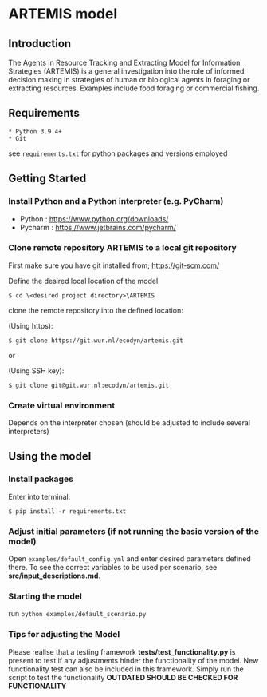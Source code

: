 # ARTEMIS model

## Introduction
The Agents in Resource Tracking and Extracting Model for Information Strategies (ARTEMIS) 
is a general investigation into the role of informed decision making 
in strategies of human or biological agents in foraging or extracting resources. 
Examples include food foraging or commercial fishing.

## Requirements
	* Python 3.9.4+
	* Git

see `requirements.txt` for python packages and versions employed


## Getting Started

### Install Python and a Python interpreter (e.g. PyCharm)
* Python : https://www.python.org/downloads/
* Pycharm : https://www.jetbrains.com/pycharm/


### Clone remote repository ARTEMIS to a local git repository
First make sure you have git installed from; https://git-scm.com/

Define the desired local location of the model

    $ cd \<desired project directory>\ARTEMIS

clone the remote repository into the defined location:

(Using https):

    $ git clone https://git.wur.nl/ecodyn/artemis.git

or

(Using SSH key):

    $ git clone git@git.wur.nl:ecodyn/artemis.git

### Create virtual environment
Depends on the interpreter chosen (should be adjusted to include several interpreters)


## Using the model

### Install packages

Enter into terminal:

    $ pip install -r requirements.txt 


### Adjust initial parameters (if not running the basic version of the model)
Open `examples/default_config.yml` and enter desired parameters defined there.
To see the correct variables to be used per scenario, see **src/input_descriptions.md**.

### Starting the model
run `python examples/default_scenario.py`

### Tips for adjusting the Model
Please realise that a testing framework **tests/test_functionality.py** is present to test if any adjustments hinder 
the functionality of the model. New functionality test can also be included in this framework. Simply run the script 
to test the functionality **OUTDATED SHOULD BE CHECKED FOR FUNCTIONALITY**
